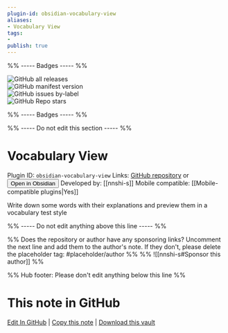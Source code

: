 ```yaml
---
plugin-id: obsidian-vocabulary-view
aliases:
- Vocabulary View
tags: 
- 
publish: true
---
```


%% ----- Badges ----- %%

![GitHub all releases](https://img.shields.io/github/downloads/nnshi-s/obsidian-vocabulary-view-plugin/total?color=573E7A&logo=github&style=for-the-badge)   
![GitHub manifest version](https://img.shields.io/github/manifest-json/v/nnshi-s/obsidian-vocabulary-view-plugin?color=573E7A&logo=github&style=for-the-badge)   
![GitHub issues by-label](https://img.shields.io/github/issues/nnshi-s/obsidian-vocabulary-view-plugin/help%20wanted?color=573E7A&logo=github&style=for-the-badge)   
![GitHub Repo stars](https://img.shields.io/github/stars/nnshi-s/obsidian-vocabulary-view-plugin?color=573E7A&logo=github&style=for-the-badge)

%% ----- Badges ----- %%

%% ----- Do not edit this section ----- %%

# Vocabulary View

Plugin ID: `obsidian-vocabulary-view`
Links: [GitHub repository](https://github.com/nnshi-s/obsidian-vocabulary-view-plugin) or [<button id=HH>Open in Obsidian</button>](obsidian://goto-plugin?id=obsidian-vocabulary-view)
Developed by: [[nnshi-s]]
Mobile compatible: [[Mobile-compatible plugins|Yes]]

Write down some words with their explanations and preview them in a vocabulary test style

%% ----- Do not edit anything above this line ----- %% 

%% Does the repository or author have any sponsoring links? Uncomment the next line and add them to the author's note. If they don't, please delete the placeholder tag: #placeholder/author %%
%% ![[nnshi-s#Sponsor this author]] %%

%% Hub footer: Please don't edit anything below this line %%

# This note in GitHub

<span class="git-footer">[Edit In GitHub](https://github.dev/obsidian-community/obsidian-hub/blob/main/02%20-%20Community%20Expansions/02.05%20All%20Community%20Expansions/Plugins/obsidian-vocabulary-view.md "git-hub-edit-note") | [Copy this note](https://raw.githubusercontent.com/obsidian-community/obsidian-hub/main/02%20-%20Community%20Expansions/02.05%20All%20Community%20Expansions/Plugins/obsidian-vocabulary-view.md "git-hub-copy-note") | [Download this vault](https://github.com/obsidian-community/obsidian-hub/archive/refs/heads/main.zip "git-hub-download-vault") </span>

